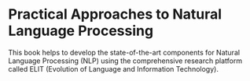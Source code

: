 # Practical Approaches to Natural Language Processing

This book helps to develop the state-of-the-art components for Natural Language Processing \(NLP\) using the comprehensive research platform called ELIT \(Evolution of Language and Information Technology\).

